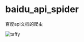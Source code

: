 # baidu_api_spider
百度api文档的爬虫


![taffy](https://imgs.qiubiaoqing.com/qiubiaoqing/imgs/6364e6f9d59f7ENH.gif)

